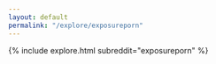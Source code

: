 ```yaml
---
layout: default
permalink: "/explore/exposureporn"
---
```


{% include explore.html subreddit="exposureporn" %}
